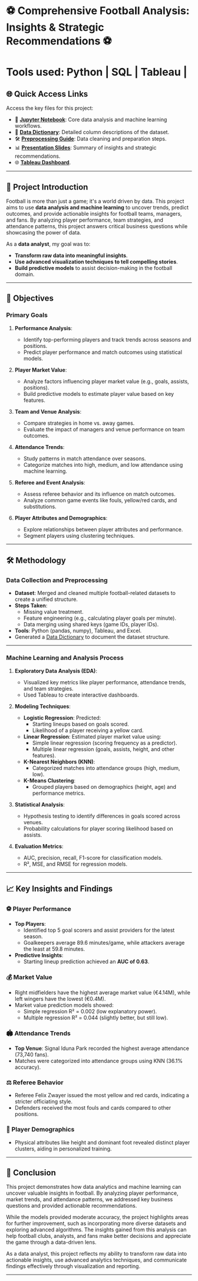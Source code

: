 # ⚽ Comprehensive Football Analysis: Insights & Strategic Recommendations ⚽
#      Tools used: Python | SQL | Tableau |  

## 🌐 Quick Access Links
Access the key files for this project:
- 📓 **[Jupyter Notebook](./project_final.ipynb)**: Core data analysis and machine learning workflows.
- 📑 **[Data Dictionary](./data%20dictionary_football.pdf)**: Detailed column descriptions of the dataset.
- 🛠️ **[Preprocessing Guide](./Data%20Preprocessing_KalaimaniMuthu.pdf)**: Data cleaning and preparation steps.
- 📊 **[Presentation Slides](./Kalaimani_project_cap111.pdf)**: Summary of insights and strategic recommendations.
- 🌐 **[Tableau Dashboard](https://public.tableau.com/views/Kalaimani_Muthu_dashboard/Home?:language=en-US&publish=yes&:sid=&:redirect=auth&:display_count=n&:origin=viz_share_link )**.

---

## 📜 Project Introduction
Football is more than just a game; it's a world driven by data. This project aims to use **data analysis and machine learning** to uncover trends, predict outcomes, and provide actionable insights for football teams, managers, and fans. By analyzing player performance, team strategies, and attendance patterns, this project answers critical business questions while showcasing the power of data.

As a **data analyst**, my goal was to:
- **Transform raw data into meaningful insights**.
- **Use advanced visualization techniques to tell compelling stories**.
- **Build predictive models** to assist decision-making in the football domain.

---

## 🎯 Objectives
### Primary Goals
1. **Performance Analysis**:
   - Identify top-performing players and track trends across seasons and positions.
   - Predict player performance and match outcomes using statistical models.

2. **Player Market Value**:
   - Analyze factors influencing player market value (e.g., goals, assists, positions).
   - Build predictive models to estimate player value based on key features.

3. **Team and Venue Analysis**:
   - Compare strategies in home vs. away games.
   - Evaluate the impact of managers and venue performance on team outcomes.

4. **Attendance Trends**:
   - Study patterns in match attendance over seasons.
   - Categorize matches into high, medium, and low attendance using machine learning.

5. **Referee and Event Analysis**:
   - Assess referee behavior and its influence on match outcomes.
   - Analyze common game events like fouls, yellow/red cards, and substitutions.

6. **Player Attributes and Demographics**:
   - Explore relationships between player attributes and performance.
   - Segment players using clustering techniques.

---

## 🛠️ Methodology
### Data Collection and Preprocessing
- **Dataset**: Merged and cleaned multiple football-related datasets to create a unified structure.
- **Steps Taken**:
  - Missing value treatment.
  - Feature engineering (e.g., calculating player goals per minute).
  - Data merging using shared keys (game IDs, player IDs).
- **Tools**: Python (pandas, numpy), Tableau, and Excel.
- Generated a [Data Dictionary](./data%20dictionary_football.pdf) to document the dataset structure.

---

### Machine Learning and Analysis Process
1. **Exploratory Data Analysis (EDA)**:
   - Visualized key metrics like player performance, attendance trends, and team strategies.
   - Used Tableau to create interactive dashboards.

2. **Modeling Techniques**:
   - **Logistic Regression**: Predicted:
     - Starting lineups based on goals scored.
     - Likelihood of a player receiving a yellow card.
   - **Linear Regression**: Estimated player market value using:
     - Simple linear regression (scoring frequency as a predictor).
     - Multiple linear regression (goals, assists, height, and other features).
   - **K-Nearest Neighbors (KNN)**:
     - Categorized matches into attendance groups (high, medium, low).
   - **K-Means Clustering**:
     - Grouped players based on demographics (height, age) and performance metrics.

3. **Statistical Analysis**:
   - Hypothesis testing to identify differences in goals scored across venues.
   - Probability calculations for player scoring likelihood based on assists.

4. **Evaluation Metrics**:
   - AUC, precision, recall, F1-score for classification models.
   - R², MSE, and RMSE for regression models.

---

## 📈 Key Insights and Findings
### ⚽ Player Performance
- **Top Players**:
  - Identified top 5 goal scorers and assist providers for the latest season.
  - Goalkeepers average 89.6 minutes/game, while attackers average the least at 59.8 minutes.
- **Predictive Insights**:
  - Starting lineup prediction achieved an **AUC of 0.63**.

### 💰 Market Value
- Right midfielders have the highest average market value (€4.14M), while left wingers have the lowest (€0.4M).
- Market value prediction models showed:
  - Simple regression R² = 0.002 (low explanatory power).
  - Multiple regression R² = 0.044 (slightly better, but still low).

### 🏟️ Attendance Trends
- **Top Venue**: Signal Iduna Park recorded the highest average attendance (73,740 fans).
- Matches were categorized into attendance groups using KNN (36.1% accuracy).

### ⚖️ Referee Behavior
- Referee Felix Zwayer issued the most yellow and red cards, indicating a stricter officiating style.
- Defenders received the most fouls and cards compared to other positions.

### 🧬 Player Demographics
- Physical attributes like height and dominant foot revealed distinct player clusters, aiding in personalized training.

---

## 🏁 Conclusion
This project demonstrates how data analytics and machine learning can uncover valuable insights in football. By analyzing player performance, market trends, and attendance patterns, we addressed key business questions and provided actionable recommendations. 

While the models provided moderate accuracy, the project highlights areas for further improvement, such as incorporating more diverse datasets and exploring advanced algorithms. The insights gained from this analysis can help football clubs, analysts, and fans make better decisions and appreciate the game through a data-driven lens.

As a data analyst, this project reflects my ability to transform raw data into actionable insights, use advanced analytics techniques, and communicate findings effectively through visualization and reporting.

---
